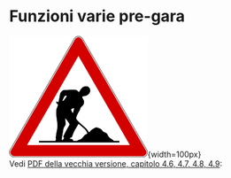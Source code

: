 # Funzioni varie pre-gara

![Lavori in corso](../../img/lavori_in_corso.png){width=100px}  
Vedi [PDF della vecchia versione, capitolo 4.6, 4.7, 4.8, 4.9](../../gestione_gara_org/inc/Istruzioni_OL_einzel_per_TMO_v2_4.pdf): 
